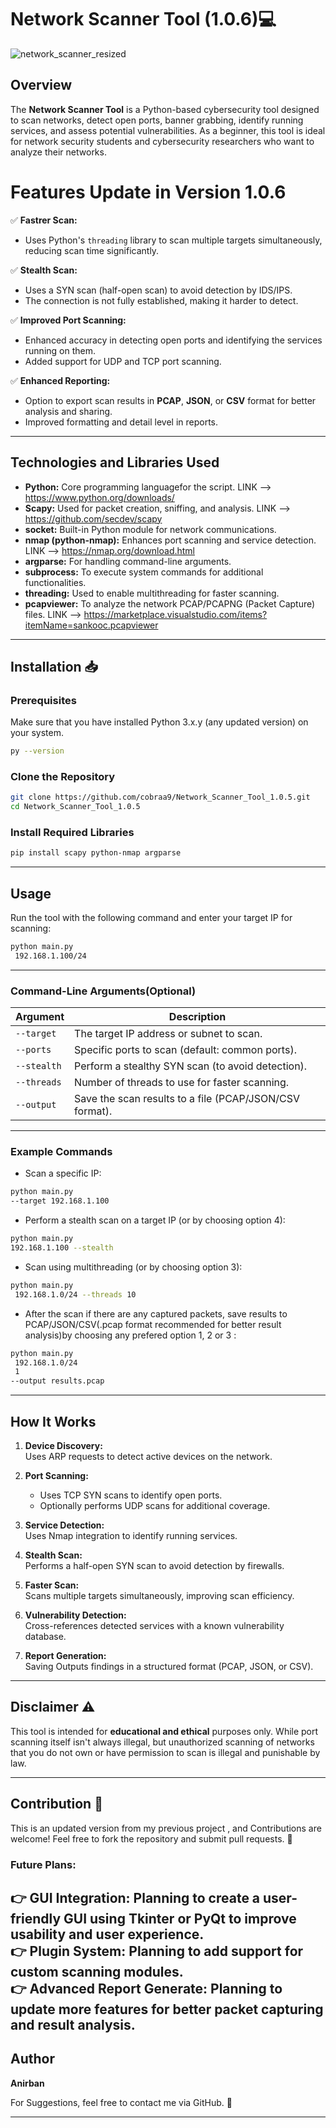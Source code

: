 # Network Scanner Tool (1.0.6)💻
![network_scanner_resized](https://github.com/user-attachments/assets/038cb24c-6fae-4dad-bfb0-9f6d478b7808)

## Overview 

The **Network Scanner Tool** is a Python-based cybersecurity tool designed to scan networks, detect open ports, banner grabbing, identify running services, and assess potential vulnerabilities. As a beginner, this tool is ideal for  network security students and cybersecurity researchers  who want to analyze their networks. 


# Features Update in Version 1.0.6   

✅ **Fastrer Scan:**  
- Uses Python's `threading` library to scan multiple targets simultaneously, reducing scan time significantly.  

✅ **Stealth Scan:**  
- Uses a SYN scan (half-open scan) to avoid detection by IDS/IPS.  
- The connection is not fully established, making it harder to detect.  

✅ **Improved Port Scanning:**  
- Enhanced accuracy in detecting open ports and identifying the services running on them.  
- Added support for UDP and TCP port scanning.  

✅ **Enhanced Reporting:**  
- Option to export scan results in **PCAP**, **JSON**, or **CSV** format for better analysis and sharing.  
- Improved formatting and detail level in reports.  

---

## Technologies and Libraries Used   

- **Python:** Core programming languagefor the script. LINK --> https://www.python.org/downloads/  
- **Scapy:** Used for packet creation, sniffing, and analysis. LINK --> https://github.com/secdev/scapy  
- **socket:** Built-in Python module for network communications.  
- **nmap (python-nmap):** Enhances port scanning and service detection. LINK --> https://nmap.org/download.html  
- **argparse:** For handling command-line arguments.  
- **subprocess:** To execute system commands for additional functionalities.  
- **threading:** Used to enable multithreading for faster scanning.   
- **pcapviewer:** To analyze the network PCAP/PCAPNG (Packet Capture) files. LINK --> https://marketplace.visualstudio.com/items?itemName=sankooc.pcapviewer  

---

## Installation 📥  

### Prerequisites   
Make sure that you have installed Python 3.x.y (any updated version)  on your system.   

```bash
py --version
```

### Clone the Repository   

```bash
git clone https://github.com/cobraa9/Network_Scanner_Tool_1.0.5.git
cd Network_Scanner_Tool_1.0.5
```

### Install Required Libraries   

```bash
pip install scapy python-nmap argparse
```

---

## Usage   

Run the tool with the following command and enter your target IP for scanning:  

```bash
python main.py
 192.168.1.100/24
```

---

### Command-Line Arguments(Optional)   

| Argument         | Description                                              |
|------------------|----------------------------------------------------------|
| `--target`        | The target IP address or subnet to scan.                 |
| `--ports`         | Specific ports to scan (default: common ports).           |
| `--stealth`       | Perform a stealthy SYN scan (to avoid detection).         |
| `--threads`       | Number of threads to use for faster scanning.             |
| `--output`        | Save the scan results to a file (PCAP/JSON/CSV format).   |

---

### Example Commands   

- Scan a specific IP:  
```bash
python main.py
--target 192.168.1.100
```

- Perform a stealth scan on a target IP (or by choosing option 4):  
```bash
python main.py
192.168.1.100 --stealth
```

- Scan using multithreading (or by choosing option 3):  
```bash
python main.py
 192.168.1.0/24 --threads 10
```

- After the scan if there are any captured packets, save results to PCAP/JSON/CSV(.pcap format recommended for better result analysis)by choosing any prefered option 1, 2 or 3 :  
```bash
python main.py
 192.168.1.0/24
 1
--output results.pcap
```

---

## How It Works   

1. **Device Discovery:**  
   Uses ARP requests to detect active devices on the network.   

2. **Port Scanning:**  
   - Uses TCP SYN scans to identify open ports.   
   - Optionally performs UDP scans for additional coverage.  

3. **Service Detection:**  
   Uses Nmap integration to identify running services.   

4. **Stealth Scan:**  
   Performs a half-open SYN scan to avoid detection by firewalls.   

5. **Faster Scan:**  
   Scans multiple targets simultaneously, improving scan efficiency.   

6. **Vulnerability Detection:**  
   Cross-references detected services with a known vulnerability database.  

7. **Report Generation:**  
   Saving Outputs findings in a structured format (PCAP, JSON, or CSV).  

---

## Disclaimer ⚠️  

This tool is intended for **educational and ethical** purposes only. While port scanning itself isn't always illegal, but unauthorized scanning of networks that you do not own or have permission to scan is illegal and punishable by law.   

---

## Contribution 🤝  

This is an updated version from my previous project , and Contributions are welcome! Feel free to fork the repository and submit pull requests. 📝  

###  **Future Plans:**  
👉 **GUI Integration:** Planning to create a user-friendly GUI using **Tkinter** or **PyQt** to improve usability and user experience.  
👉 **Plugin System:** Planning to add support for custom scanning modules.  
👉 **Advanced Report Generate:** Planning to update more features for better packet capturing and result analysis.
---

## Author   

**Anirban**  

For Suggestions, feel free to contact me via GitHub. 📩  

---
